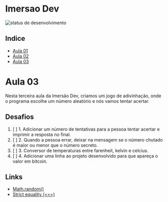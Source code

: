 # Imersao Dev
![status de desenvolvimento](http://img.shields.io/static/v1?label=STATUS&message=EM%20DESENVOLVIMENTO&color=GREEN&style=for-the-badge)

## Indice
* [Aula 01](https://github.com/LevoratoJoao/Imersao-Dev/tree/aula01/calculadoraMedia)
* [Aula 02](https://github.com/LevoratoJoao/Imersao-Dev/tree/aula02/conversorMoedas)
* [Aula 03](https://github.com/LevoratoJoao/Imersao-Dev/tree/aula03/mentalista)

# Aula 03
Nesta terceira aula da Imersão Dev, criamos um jogo de adivinhação, onde o programa escolhe um número aleatório e nós vamos tentar acertar.

## Desafios
1. [ ] 1. Adicionar um número de tentativas para a pessoa tentar acertar e imprimir a resposta no final.
2. [ ] 2. Quando a pessoa errar, deixar na mensagem se o número chutado é maior ou menor que o número secreto.
3. [ ] 3. Conversor de temperaturas entre farenheit, kelvin e celcius.
4. [ ] 4. Adicionar uma linha ao projeto desenvolvido para que apareça o valor em bitcoin.

## Links
* [Math.random()](https://developer.mozilla.org/pt-BR/docs/Web/JavaScript/Reference/Global_Objects/Math/random)
* [Strict equality (===)](https://developer.mozilla.org/en-US/docs/Web/JavaScript/Reference/Operators/Strict_equality)